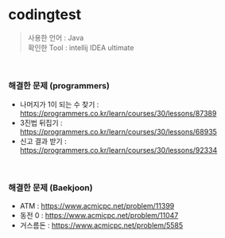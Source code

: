 # codingtest

>사용한 언어 : Java<br> 
>확인한 Tool : intellij IDEA ultimate<br> 
<br> 

### 해결한 문제 (programmers)
* 나머지가 1이 되는 수 찾기 : https://programmers.co.kr/learn/courses/30/lessons/87389
* 3진법 뒤집기 : https://programmers.co.kr/learn/courses/30/lessons/68935 
* 신고 결과 받기 : https://programmers.co.kr/learn/courses/30/lessons/92334
<br>

### 해결한 문제 (Baekjoon)
* ATM : https://www.acmicpc.net/problem/11399
* 동전 0 : https://www.acmicpc.net/problem/11047
* 거스름돈 : https://www.acmicpc.net/problem/5585
